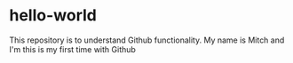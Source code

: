 # hello-world
This repository is to understand Github functionality.
My name is Mitch and I'm this is my first time with Github 
